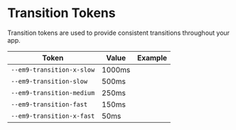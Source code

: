 # Transition Tokens

Transition tokens are used to provide consistent transitions throughout your app.

| Token                    | Value  | Example                                                                                       |
| ------------------------ | ------ | --------------------------------------------------------------------------------------------- |
| `--em9-transition-x-slow` | 1000ms | <div class="transition-demo" style="transition-duration: var(--em9-transition-x-slow);"></div> |
| `--em9-transition-slow`   | 500ms  | <div class="transition-demo" style="transition-duration: var(--em9-transition-slow);"></div>   |
| `--em9-transition-medium` | 250ms  | <div class="transition-demo" style="transition-duration: var(--em9-transition-medium);"></div> |
| `--em9-transition-fast`   | 150ms  | <div class="transition-demo" style="transition-duration: var(--em9-transition-fast);"></div>   |
| `--em9-transition-x-fast` | 50ms   | <div class="transition-demo" style="transition-duration: var(--em9-transition-x-fast);"></div> |
